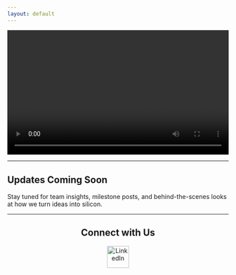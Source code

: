 ```yaml
---
layout: default
---
```


<!-- VIDEO FIRST -->

<div style="position: relative; padding-bottom: 56.25%; height: 0; overflow: hidden; max-width: 100%; height: auto;">
  <video style="position: absolute; top: 0; left: 0; width: 100%; height: 100%;" controls>
    <source src="{{ site.baseurl }}/assets/images/impulse_logo_Final_Scene.mp4" type="video/mp4">
    Your browser does not support the video tag.
  </video>
</div>

---

## Updates Coming Soon

Stay tuned for team insights, milestone posts, and behind-the-scenes looks at how we turn ideas into silicon.

---


<h2 align="center">Connect with Us</h2>

<p align="center">
  <a href="https://www.linkedin.com/company/impulse-hochschule-reutlingen" target="_blank">
    <img src="{{ site.baseurl }}/assets/images/linkedin-icon1.jpg" alt="LinkedIn" width="50"/>
  </a>
</p>
